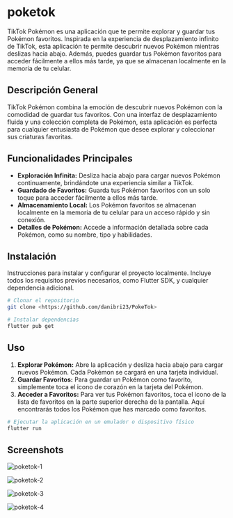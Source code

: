 # poketok

TikTok Pokémon es una aplicación que te permite explorar y guardar tus Pokémon favoritos. Inspirada en la experiencia de desplazamiento infinito de TikTok, esta aplicación te permite descubrir nuevos Pokémon mientras deslizas hacia abajo. Además, puedes guardar tus Pokémon favoritos para acceder fácilmente a ellos más tarde, ya que se almacenan localmente en la memoria de tu celular.

## Descripción General

TikTok Pokémon combina la emoción de descubrir nuevos Pokémon con la comodidad de guardar tus favoritos. Con una interfaz de desplazamiento fluida y una colección completa de Pokémon, esta aplicación es perfecta para cualquier entusiasta de Pokémon que desee explorar y coleccionar sus criaturas favoritas.

## Funcionalidades Principales

- **Exploración Infinita:** Desliza hacia abajo para cargar nuevos Pokémon continuamente, brindándote una experiencia similar a TikTok.
- **Guardado de Favoritos:** Guarda tus Pokémon favoritos con un solo toque para acceder fácilmente a ellos más tarde.
- **Almacenamiento Local:** Los Pokémon favoritos se almacenan localmente en la memoria de tu celular para un acceso rápido y sin conexión.
- **Detalles de Pokémon:** Accede a información detallada sobre cada Pokémon, como su nombre, tipo y habilidades.

## Instalación

Instrucciones para instalar y configurar el proyecto localmente. Incluye todos los requisitos previos necesarios, como Flutter SDK, y cualquier dependencia adicional.

```bash
# Clonar el repositorio
git clone <https://github.com/danibri23/PokeTok>

# Instalar dependencias
flutter pub get
```

## Uso

1. **Explorar Pokémon:** Abre la aplicación y desliza hacia abajo para cargar nuevos Pokémon. Cada Pokémon se cargará en una tarjeta individual.
2. **Guardar Favoritos:** Para guardar un Pokémon como favorito, simplemente toca el icono de corazón en la tarjeta del Pokémon.
3. **Acceder a Favoritos:** Para ver tus Pokémon favoritos, toca el icono de la lista de favoritos en la parte superior derecha de la pantalla. Aquí encontrarás todos los Pokémon que has marcado como favoritos.

```bash
# Ejecutar la aplicación en un emulador o dispositivo físico
flutter run
```

## Screenshots

![poketok-1](https://github.com/danibri23/PokeTok/assets/99504070/ad47c5d7-4f48-4e56-a56c-688d080aef6c)

![poketok-2](https://github.com/danibri23/PokeTok/assets/99504070/10753b68-0c8d-41fa-8d05-0d5d1d4f7791)

![poketok-3](https://github.com/danibri23/PokeTok/assets/99504070/d155055e-be55-4665-8e60-4ef5974804ce)

![poketok-4](https://github.com/danibri23/PokeTok/assets/99504070/7d716ab2-3b71-4363-a8a7-1962a89693ec)

